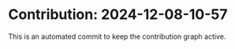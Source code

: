# Contribution: 2024-12-08-10-57
This is an automated commit to keep the contribution graph active.
